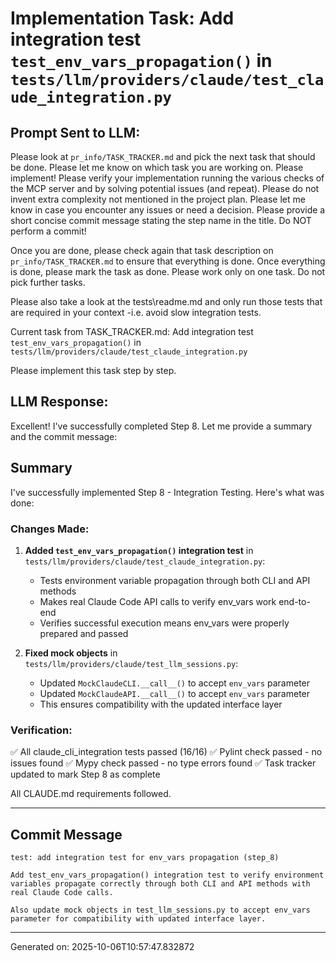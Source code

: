 # Implementation Task: Add integration test `test_env_vars_propagation()` in `tests/llm/providers/claude/test_claude_integration.py`

## Prompt Sent to LLM:
Please look at `pr_info/TASK_TRACKER.md` and pick the next task that should be done.
Please let me know on which task you are working on.
Please implement!
Please verify your implementation running the various checks of the MCP server and by solving potential issues (and repeat).
Please do not invent extra complexity not mentioned in the project plan.
Please let me know in case you encounter any issues or need a decision.
Please provide a short concise commit message stating the step name in the title. Do NOT perform a commit!

Once you are done, please check again that task description on `pr_info/TASK_TRACKER.md` to ensure that everything is done.
Once everything is done, please mark the task as done.
Please work only on one task. Do not pick further tasks.

Please also take a look at the tests\readme.md and only run those tests that are required in your context -i.e. avoid slow integration tests.

Current task from TASK_TRACKER.md: Add integration test `test_env_vars_propagation()` in `tests/llm/providers/claude/test_claude_integration.py`

Please implement this task step by step.

## LLM Response:
Excellent! I've successfully completed Step 8. Let me provide a summary and the commit message:

## Summary

I've successfully implemented Step 8 - Integration Testing. Here's what was done:

### Changes Made:

1. **Added `test_env_vars_propagation()` integration test** in `tests/llm/providers/claude/test_claude_integration.py`:
   - Tests environment variable propagation through both CLI and API methods
   - Makes real Claude Code API calls to verify env_vars work end-to-end
   - Verifies successful execution means env_vars were properly prepared and passed

2. **Fixed mock objects** in `tests/llm/providers/claude/test_llm_sessions.py`:
   - Updated `MockClaudeCLI.__call__()` to accept `env_vars` parameter
   - Updated `MockClaudeAPI.__call__()` to accept `env_vars` parameter
   - This ensures compatibility with the updated interface layer

### Verification:

✅ All claude_cli_integration tests passed (16/16)
✅ Pylint check passed - no issues found
✅ Mypy check passed - no type errors found
✅ Task tracker updated to mark Step 8 as complete

All CLAUDE.md requirements followed.

---

## Commit Message

```
test: add integration test for env_vars propagation (step_8)

Add test_env_vars_propagation() integration test to verify environment
variables propagate correctly through both CLI and API methods with
real Claude Code calls.

Also update mock objects in test_llm_sessions.py to accept env_vars
parameter for compatibility with updated interface layer.
```

---
Generated on: 2025-10-06T10:57:47.832872